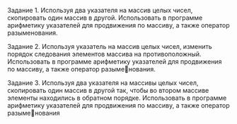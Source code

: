Задание 1. Используя два указателя на массив целых 
чисел, скопировать один массив в другой. Использовать 
в программе арифметику указателей для продвижения 
по массиву, а также оператор разыменования.


Задание 2. Используя указатель на массив целых чисел, 
изменить порядок следования элементов массива на 
противоположный. 
Использовать в программе арифметику указателей 
для продвижения по массиву, а также оператор разыменования.


Задание 3. Используя два указателя на массивы целых 
чисел, скопировать один массив в другой так, чтобы во 
втором массиве элементы находились в обратном порядке. 
Использовать в программе арифметику указателей 
для продвижения по массиву, а также оператор разыменования